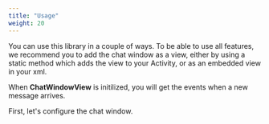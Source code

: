 ```yaml
---
title: "Usage"
weight: 20
---
```


You can use this library in a couple of ways. To be able to use all features, we recommend you to add the chat window as a view, either by using a static method which adds the view to your Activity, or as an embedded view in your xml.

When **ChatWindowView** is initilized, you will get the events when a new message arrives.

First, let's configure the chat window.
